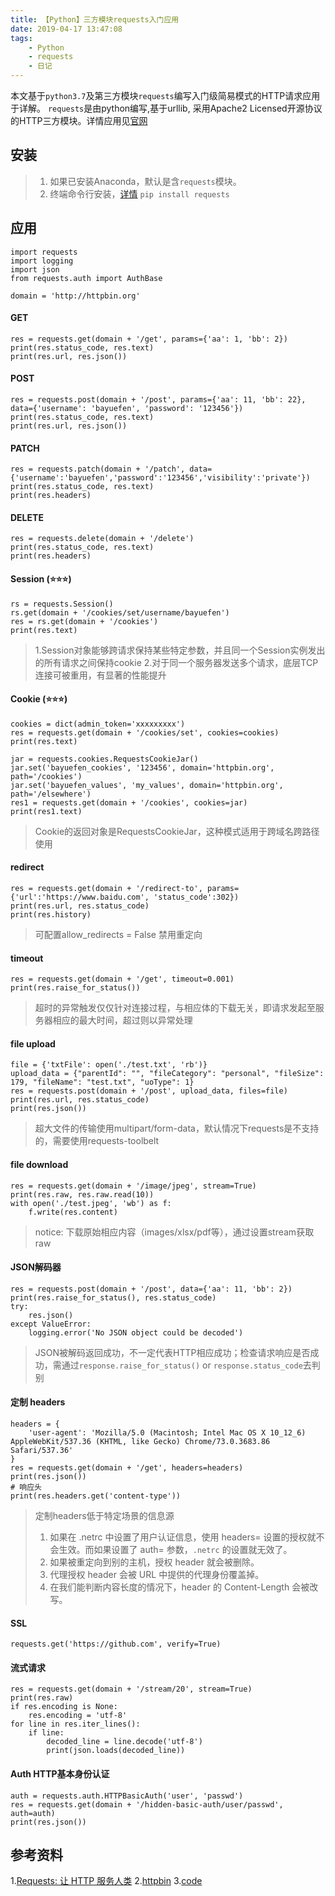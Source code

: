 ```yaml
---
title: 【Python】三方模块requests入门应用
date: 2019-04-17 13:47:08
tags:
    - Python
    - requests
    - 日记
---
```

本文基于`python3.7`及第三方模块`requests`编写入门级简易模式的HTTP请求应用于详解。
`requests`是由python编写,基于urllib, 采用Apache2 Licensed开源协议的HTTP三方模块。详情应用见[官网](http://docs.python-requests.org/zh_CN/latest/index.html)

<!-- more -->

## 安装
> 1. 如果已安装Anaconda，默认是含`requests`模块。
> 2. 终端命令行安装，[详情](http://docs.python-requests.org/zh_CN/latest/user/install.html#install)
    ````
    pip install requests
    ````
    
## 应用


````
import requests
import logging
import json
from requests.auth import AuthBase

domain = 'http://httpbin.org'
````

#### GET
````
res = requests.get(domain + '/get', params={'aa': 1, 'bb': 2})
print(res.status_code, res.text)
print(res.url, res.json())
````

#### POST
````
res = requests.post(domain + '/post', params={'aa': 11, 'bb': 22}, data={'username': 'bayuefen', 'password': '123456'})
print(res.status_code, res.text)
print(res.url, res.json())
````

#### PATCH
````
res = requests.patch(domain + '/patch', data={'username':'bayuefen','password':'123456','visibility':'private'})
print(res.status_code, res.text)
print(res.headers)
````

#### DELETE
````
res = requests.delete(domain + '/delete')
print(res.status_code, res.text)
print(res.headers)
````

#### Session (⭐️⭐️⭐️)
````
rs = requests.Session()
rs.get(domain + '/cookies/set/username/bayuefen')
res = rs.get(domain + '/cookies')
print(res.text)
````
> 1.Session对象能够跨请求保持某些特定参数，并且同一个Session实例发出的所有请求之间保持cookie
> 2.对于同一个服务器发送多个请求，底层TCP连接可被重用，有显著的性能提升

#### Cookie  (⭐️⭐️⭐️)
````
cookies = dict(admin_token='xxxxxxxxx')
res = requests.get(domain + '/cookies/set', cookies=cookies)
print(res.text)
````

````
jar = requests.cookies.RequestsCookieJar()
jar.set('bayuefen_cookies', '123456', domain='httpbin.org', path='/cookies')
jar.set('bayuefen_values', 'my_values', domain='httpbin.org', path='/elsewhere')
res1 = requests.get(domain + '/cookies', cookies=jar)
print(res1.text)
````
> Cookie的返回对象是RequestsCookieJar，这种模式适用于跨域名跨路径使用

#### redirect
````
res = requests.get(domain + '/redirect-to', params={'url':'https://www.baidu.com', 'status_code':302})
print(res.url, res.status_code)
print(res.history)
````
> 可配置allow_redirects = False 禁用重定向

#### timeout
````
res = requests.get(domain + '/get', timeout=0.001)
print(res.raise_for_status())
````
> 超时的异常触发仅仅针对连接过程，与相应体的下载无关，即请求发起至服务器相应的最大时间，超过则以异常处理

#### file upload
````
file = {'txtFile': open('./test.txt', 'rb')}
upload_data = {"parentId": "", "fileCategory": "personal", "fileSize": 179, "fileName": "test.txt", "uoType": 1}
res = requests.post(domain + '/post', upload_data, files=file)
print(res.url, res.status_code)
print(res.json())
````
> 超大文件的传输使用multipart/form-data，默认情况下requests是不支持的，需要使用requests-toolbelt


#### file download
````
res = requests.get(domain + '/image/jpeg', stream=True)
print(res.raw, res.raw.read(10))
with open('./test.jpeg', 'wb') as f:
    f.write(res.content)
````
> notice: 下载原始相应内容（images/xlsx/pdf等），通过设置stream获取raw
#### JSON解码器
````
res = requests.post(domain + '/post', data={'aa': 11, 'bb': 2})
print(res.raise_for_status(), res.status_code)
try:
    res.json()
except ValueError:
    logging.error('No JSON object could be decoded')
````
> JSON被解码返回成功，不一定代表HTTP相应成功；检查请求响应是否成功，需通过`response.raise_for_status()` or `response.status_code`去判别


#### 定制 headers
````
headers = {
    'user-agent': 'Mozilla/5.0 (Macintosh; Intel Mac OS X 10_12_6) AppleWebKit/537.36 (KHTML, like Gecko) Chrome/73.0.3683.86 Safari/537.36'
}
res = requests.get(domain + '/get', headers=headers)
print(res.json())
# 响应头
print(res.headers.get('content-type'))
````
> 定制headers低于特定场景的信息源
> 1. 如果在 .netrc 中设置了用户认证信息，使用 headers= 设置的授权就不会生效。而如果设置了 auth= 参数，``.netrc`` 的设置就无效了。
> 2. 如果被重定向到别的主机，授权 header 就会被删除。
> 3. 代理授权 header 会被 URL 中提供的代理身份覆盖掉。
> 4. 在我们能判断内容长度的情况下，header 的 Content-Length 会被改写。

#### SSL
````
requests.get('https://github.com', verify=True)
````

#### 流式请求
````
res = requests.get(domain + '/stream/20', stream=True)
print(res.raw)
if res.encoding is None:
    res.encoding = 'utf-8'
for line in res.iter_lines():
    if line:
        decoded_line = line.decode('utf-8')
        print(json.loads(decoded_line))
````

#### Auth HTTP基本身份认证
````
auth = requests.auth.HTTPBasicAuth('user', 'passwd')
res = requests.get(domain + '/hidden-basic-auth/user/passwd', auth=auth)
print(res.json())
````

## 参考资料
1.[Requests: 让 HTTP 服务人类](http://docs.python-requests.org/zh_CN/latest/index.html#)
2.[httpbin](http://httpbin.org/)
3.[code](https://github.com/bayuefen/demos/blob/master/requestDemo/test.py)